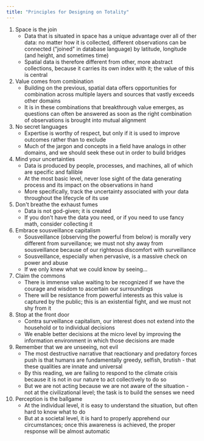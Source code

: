 ```yaml
---
title: "Principles for Designing on Totality"
---
```

  
1. Space is the join
    - Data that is situated in space has a unique advantage over all of ther data: no matter how it is collected, different observations can be connected ("joined" in database language) by latitude, longitude (and height, and sometimes time)
    - Spatial data is therefore different from other, more abstract collections, because it carries its own index with it; the value of this is central
2. Value comes from combination
    - Building on the previous, spatial data offers opportunities for combination across multiple layers and sources that vastly exceeds other domains
    - It is in these combinations that breakthrough value emerges, as questions can often be answered as soon as the right combination of observations is brought into mutual alignment
3. No secret languages
    - Expertise is worthy of respect, but only if it is used to improve outcomes rather than to exclude
    - Much of the jargon and concepts in a field have analogs in other domains, and we should seek these out in order to build bridges
4. Mind your uncertainties
    - Data is produced by people, processes, and machines, all of which are specific and fallible
    - At the most basic level, never lose sight of the data generating process and its impact on the observations in hand
    - More specifically, track the uncertainty associated with your data throughout the lifecycle of its use
5. Don't breathe the exhaust fumes
    - Data is not god-given; it is created
    - If you don't have the data you need, or if you need to use fancy math, consider collecting it
6. Embrace sousveillance capitalism
    - Sousveillance (observing the powerful from below) is morally very different from surveillance; we must not shy away from sousveillance because of our righteous discomfort with surveillance
    - Sousveillance, especially when pervasive, is a massive check on power and abuse
    - If we only knew what we could know by seeing...
7. Claim the commons
    - There is immense value waiting to be recognized if we have the courage and wisdom to ascertain our surroundings
    - There will be resistance from powerful interests as this value is captured by the public; this is an existential fight, and we must not shy from it
8. Stop at the front door
    - Contra surveillance capitalism, our interest does not extend into the household or to individual decisions
    - We enable better decisions at the micro level by improving the information environment in which those decisions are made
9. Remember that we are unseeing, not evil
    - The most destructive narrative that reactionary and predatory forces push is that humans are fundamentally greedy, selfish, brutish - that these qualities are innate and universal
    - By this reading, we are failing to respond to the climate crisis because it is not in our nature to act collectively to do so
    - But we are not acting because we are not aware of the situation - not at the civilizational level; the task is to build the senses we need
10. Perception is the ballgame
    - At the individual level, it is easy to understand the situation, but often hard to know what to do
    - But at a societal level, it is hard to properly apprehend our circumstances; once this awareness is achieved, the proper response will be almost automatic
